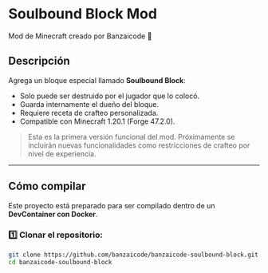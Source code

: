 # Soulbound Block Mod

Mod de Minecraft creado por Banzaicode 🚀

## Descripción

Agrega un bloque especial llamado **Soulbound Block**:

- Solo puede ser destruido por el jugador que lo colocó.
- Guarda internamente el dueño del bloque.
- Requiere receta de crafteo personalizada.
- Compatible con Minecraft 1.20.1 (Forge 47.2.0).

> Esta es la primera versión funcional del mod. Próximamente se incluirán nuevas funcionalidades como restricciones de crafteo por nivel de experiencia.

---

## Cómo compilar

Este proyecto está preparado para ser compilado dentro de un **DevContainer con Docker**.

### 1️⃣ Clonar el repositorio:

```bash
git clone https://github.com/banzaicode/banzaicode-soulbound-block.git
cd banzaicode-soulbound-block
